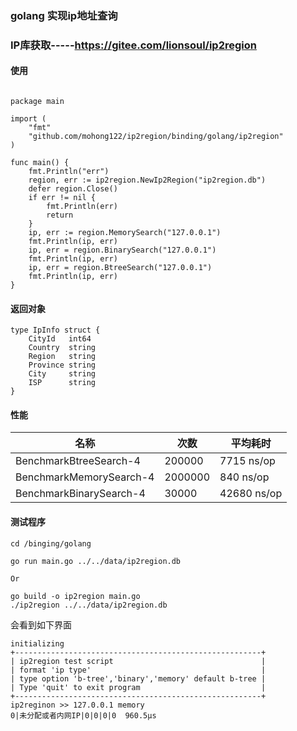 ### golang 实现ip地址查询
### IP库获取-----https://gitee.com/lionsoul/ip2region
#### 使用 ####

```golang

package main

import (
	"fmt"
	"github.com/mohong122/ip2region/binding/golang/ip2region"
)

func main() {
	fmt.Println("err")
	region, err := ip2region.NewIp2Region("ip2region.db")
	defer region.Close()
	if err != nil {
		fmt.Println(err)
		return
	}
	ip, err := region.MemorySearch("127.0.0.1")
	fmt.Println(ip, err)
	ip, err = region.BinarySearch("127.0.0.1")
	fmt.Println(ip, err)
	ip, err = region.BtreeSearch("127.0.0.1")
	fmt.Println(ip, err)
}

```

#### 返回对象
```golang
type IpInfo struct {
	CityId   int64
	Country  string
	Region   string
	Province string
	City     string
	ISP      string
}
```

#### 性能

|名称|次数|平均耗时|
|---|---|------|
BenchmarkBtreeSearch-4|    200000 |             7715 ns/op
BenchmarkMemorySearch-4|  2000000  |             840 ns/op
BenchmarkBinarySearch-4|    30000   |          42680 ns/op


#### 测试程序

```
cd /binging/golang

go run main.go ../../data/ip2region.db

Or

go build -o ip2region main.go
./ip2region ../../data/ip2region.db

```

会看到如下界面

```
initializing
+-------------------------------------------------------+
| ip2region test script                                 |
| format 'ip type'                                      |
| type option 'b-tree','binary','memory' default b-tree |
| Type 'quit' to exit program                           |
+-------------------------------------------------------+
ip2reginon >> 127.0.0.1 memory
0|未分配或者内网IP|0|0|0|0  960.5µs

```
